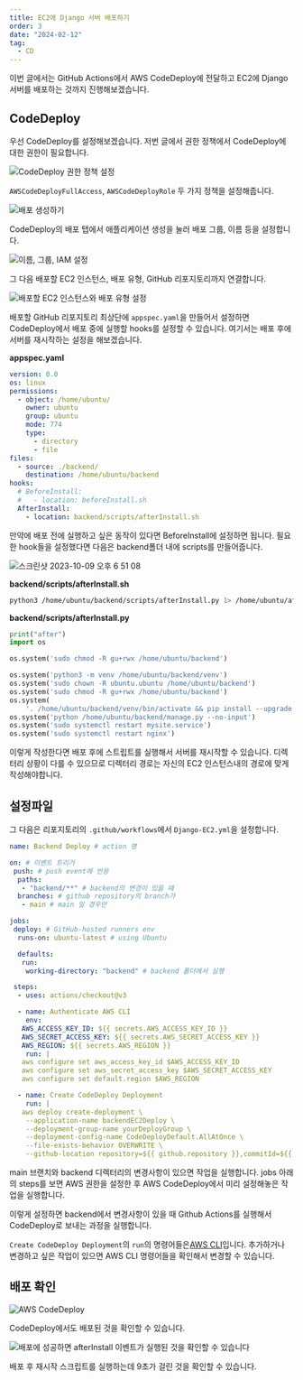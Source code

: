 ```yaml
---
title: EC2에 Django 서버 배포하기
order: 3
date: "2024-02-12"
tag:
  - CD
---
```


이번 글에서는 GitHub Actions에서 AWS CodeDeploy에 전달하고 EC2에 Django 서버를 배포하는 것까지 진행해보겠습니다.

<!-- end -->

## CodeDeploy

우선 CodeDeploy를 설정해보겠습니다.
저번 글에서 권한 정책에서 CodeDeploy에 대한 권한이 필요합니다.

![CodeDeploy 권한 정책 설정](https://github.com/Zamoca42/blog/assets/96982072/45fce0a4-8a7a-41fb-ad82-1a334a6be19b)

`AWSCodeDeployFullAccess`, `AWSCodeDeployRole` 두 가지 정책을 설정해줍니다.

![배포 생성하기](https://github.com/Zamoca42/blog/assets/96982072/42dda19e-267e-4e65-b4b7-19ae538324e9)

CodeDeploy의 배포 탭에서 애플리케이션 생성을 눌러 배포 그룹, 이름 등을 설정합니다.

![이름, 그룹, IAM 설정](https://github.com/Zamoca42/blog/assets/96982072/4fdba4af-bca3-4d7e-b80c-f19e352126dd)

그 다음 배포할 EC2 인스턴스, 배포 유형, GitHub 리포지토리까지 연결합니다.

![배포할 EC2 인스턴스와 배포 유형 설정](https://github.com/Zamoca42/blog/assets/96982072/7168992c-ad23-4d8c-9514-70637bd76e1d)

배포할 GitHub 리포지토리 최상단에 `appspec.yaml`을 만들어서 설정하면 CodeDeploy에서
배포 중에 실행할 hooks를 설정할 수 있습니다.
여기서는 배포 후에 서버를 재시작하는 설정을 해보겠습니다.

**appspec.yaml**

```yaml
version: 0.0
os: linux
permissions:
  - object: /home/ubuntu/
    owner: ubuntu
    group: ubuntu
    mode: 774
    type:
      - directory
      - file
files:
  - source: ./backend/
    destination: /home/ubuntu/backend
hooks:
  # BeforeInstall:
  #   - location: beforeInstall.sh
  AfterInstall:
    - location: backend/scripts/afterInstall.sh
```

만약에 배포 전에 실행하고 싶은 동작이 있다면 BeforeInstall에 설정하면 됩니다.
필요한 hook들을 설정했다면 다음은 backend폴더 내에 scripts를 만들어줍니다.

![스크린샷 2023-10-09 오후 6 51 08](https://github.com/Zamoca42/blog/assets/96982072/2e30f28d-555e-40cb-9e9e-e14373917a3e)

**backend/scripts/afterInstall.sh**

```sh
python3 /home/ubuntu/backend/scripts/afterInstall.py 1> /home/ubuntu/after.log 2> /home/ubuntu/after.err
```

**backend/scripts/afterInstall.py**

```python
print("after")
import os

os.system('sudo chmod -R gu+rwx /home/ubuntu/backend')

os.system('python3 -m venv /home/ubuntu/backend/venv')
os.system('sudo chown -R ubuntu.ubuntu /home/ubuntu/backend')
os.system('sudo chmod -R gu+rwx /home/ubuntu/backend')
os.system(
    '. /home/ubuntu/backend/venv/bin/activate && pip install --upgrade pip && pip install -r /home/ubuntu/backend/requirements/prod.txt && python /home/ubuntu/backend/manage.py migrate --settings=mysite.settings.product')
os.system('python /home/ubuntu/backend/manage.py --no-input')
os.system('sudo systemctl restart mysite.service')
os.system('sudo systemctl restart nginx')
```

이렇게 작성한다면 배포 후에 스트립트를 실행해서 서버를 재시작할 수 있습니다.
디렉터리 상황이 다를 수 있으므로 디렉터리 경로는 자신의 EC2 인스턴스내의 경로에 맞게 작성해야합니다.

## 설정파일

그 다음은 리포지토리의 `.github/workflows`에서 `Django-EC2.yml`을 설정합니다.

```yaml
name: Backend Deploy # action 명

on: # 이벤트 트리거
 push: # push event에 반응
  paths:
   - "backend/**" # backend의 변경이 있을 때
  branches: # github repository의 branch가
   - main # main 일 경우만

jobs:
 deploy: # GitHub-hosted runners env
  runs-on: ubuntu-latest # using Ubuntu

  defaults:
   run:
    working-directory: "backend" # backend 폴더에서 실행

 steps:
  - uses: actions/checkout@v3

  - name: Authenticate AWS CLI
    env:
   AWS_ACCESS_KEY_ID: ${{ secrets.AWS_ACCESS_KEY_ID }}
   AWS_SECRET_ACCESS_KEY: ${{ secrets.AWS_SECRET_ACCESS_KEY }}
   AWS_REGION: ${{ secrets.AWS_REGION }}
    run: |
   aws configure set aws_access_key_id $AWS_ACCESS_KEY_ID
   aws configure set aws_secret_access_key $AWS_SECRET_ACCESS_KEY
   aws configure set default.region $AWS_REGION

  - name: Create CodeDeploy Deployment
    run: |
   aws deploy create-deployment \
    --application-name backendEC2Deploy \
    --deployment-group-name yourDeployGroup \
    --deployment-config-name CodeDeployDefault.AllAtOnce \
    --file-exists-behavior OVERWRITE \
    --github-location repository=${{ github.repository }},commitId=${{ github.sha }}

```

main 브랜치와 backend 디렉터리의 변경사항이 있으면 작업을 실행합니다.
jobs 아래의 steps를 보면 AWS 권한을 설정한 후 AWS CodeDeploy에서 미리 설정해놓은 작업을 실행합니다.

이렇게 설정하면 backend에서 변경사항이 있을 때 Github Actions를 실행해서 CodeDeploy로 보내는 과정을 실행합니다.

`Create CodeDeploy Deployment`의 `run`의 명령어들은[AWS CLI](https://aws.amazon.com/ko/cli/)입니다.
추가하거나 변경하고 싶은 작업이 있으면 AWS CLI 명령어들을 확인해서 변경할 수 있습니다.

## 배포 확인

![AWS CodeDeploy](https://github.com/Zamoca42/vue-django-blog/assets/96982072/46c82e81-59d7-4f8f-8b84-0030be9ce3d3)

CodeDeploy에서도 배포된 것을 확인할 수 있습니다.

![배포에 성공하면 afterInstall 이벤트가 실행된 것을 확인할 수 있습니다](https://github.com/Zamoca42/blog/assets/96982072/7df9b4e7-63f8-432a-8eb8-07acfb36ea7b)

배포 후 재시작 스크립트를 실행하는데 9초가 걸린 것을 확인할 수 있습니다.
